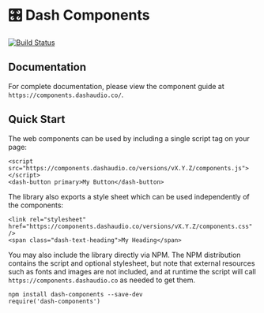 # 🎛 Dash Components

[![Build Status](https://travis-ci.org/dashaudio/dash-components.svg?branch=production)](https://travis-ci.org/dashaudio/dash-components)

## Documentation

For complete documentation, please view the component guide at `https://components.dashaudio.co/`.

## Quick Start

The web components can be used by including a single script tag on your page:

    <script src="https://components.dashaudio.co/versions/vX.Y.Z/components.js"></script>
    <dash-button primary>My Button</dash-button>

The library also exports a style sheet which can be used independently of the components:

    <link rel="stylesheet" href="https://components.dashaudio.co/versions/vX.Y.Z/components.css" />
    <span class="dash-text-heading">My Heading</span>

You may also include the library directly via NPM. The NPM distribution contains the script and
optional stylesheet, but note that external resources such as fonts and images are not included,
and at runtime the script will call `https://components.dashaudio.co` as needed to get them.

    npm install dash-components --save-dev
    require('dash-components')
